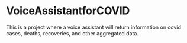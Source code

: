 # VoiceAssistantforCOVID

This is a project where a voice assistant will return information on covid cases, deaths, recoveries, and other aggregated data.
